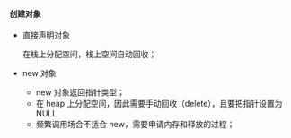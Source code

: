 #### 创建对象

- 直接声明对象

    在栈上分配空间，栈上空间自动回收；

- new 对象

    - new 对象返回指针类型；
    - 在 heap 上分配空间，因此需要手动回收（delete），且要把指针设置为 NULL
    - 频繁调用场合不适合 new，需要申请内存和释放的过程；